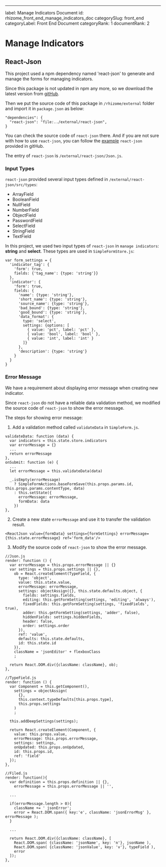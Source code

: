 ---
label: Manage Indicators Document
id: rhizome_front_end_manage_indicators_doc
categorySlug: front_end
categoryLabel: Front End Document
categoryRank: 1
documentRank: 2

# Manage Indicators

## React-Json
This project used a npm dependency named 'react-json' to generate and manage the forms for managing indicators.

Since this package is not updated in npm any more, so we download the latest version from [gitHub](https://github.com/arqex/react-json).

Then we put the source code of this package in `/rhizome/external` folder and import it in `package.json` as below:

```
"dependencies": {
  "react-json": "file:../external/react-json",
}
```

You can check the source code of `react-json` there. And if you are not sure with how to use `react-json`, you can follow the [example](http://codepen.io/arqex/pen/rVWYgo?editors=001) `react-json` provided in gitHub.

The entry of `react-json` is `/external/react-json/Json.js`.

### Input Types

`react-json` provided several input types defined in `/external/react-json/src/types`:
* ArrayField
* BooleanField
* NullField
* NumberField
* ObjectField
* PasswordField
* SelectField
* StringField
* TextField

In this project, we used two input types of `react-json` in `manage indicators`: **string** and **select**. These types are used in `SimpleFormStore.js`:

```
var form_settings = {
  'indicator_tag': {
    'form': true,
    fields: {'tag_name': {type: 'string'}}
  },
  'indicator': {
    'form': true,
    fields: {
      'name': {type: 'string'},
      'short_name': {type: 'string'},
      'source_name': {type: 'string'},
      'bad_bound': {type: 'string'},
      'good_bound': {type: 'string'},
      'data_format': {
        type: 'select',
        settings: {options: [
          { value: 'pct', label: 'pct' },
          { value: 'bool', label: 'bool' },
          { value: 'int', label: 'int' }
        ]}
      },
      'description': {type: 'string'}
    }
  }
}
```
### Error Message

We have a requirement about displaying error message when creating new indicator.

Since `react-json` do not have a reliable data validation method, we modified the source code of `react-json` to show the error message.

The steps for showing error message:

1. Add a validation method called `validateData` in `SimpleForm.js`.

```
validateData: function (data) {
  var indicators = this.state.store.indicators
  var errorMessage = {}
  ...
  return errorMessage
},
onSubmit: function (e) {
  ...
  let errorMessage = this.validateData(data)

  _.isEmpty(errorMessage)
    ? SimpleFormActions.baseFormSave(this.props.params.id, this.props.params.contentType, data)
    : this.setState({
      errorMessage: errorMessage,
      formData: data
    })
},
```

2. Create a new state `errorMessage` and use it to transfer the validation result.

```
<ReactJson value={formData} settings={formSettings} errorMessage={this.state.errorMessage} ref='form_data'/>
```

3. Modify the source code of `react-json` to show the error message.

```
//Json.js
render: function () {
  var errorMessage = this.props.errorMessage || {}
  var settings = this.props.settings || {},
    ob = React.createElement(TypeField, {
      type: 'object',
      value: this.state.value,
      errorMessage: errorMessage,
      settings: objectAssign({}, this.state.defaults.object, {
        fields: settings.fields,
        editing: this.getFormSetting(settings, 'editing', 'always'),
        fixedFields: this.getFormSetting(settings, 'fixedFields', true),
        adder: this.getFormSetting(settings, 'adder', false),
        hiddenFields: settings.hiddenFields,
        header: false,
        order: settings.order
      }),
      ref: 'value',
      defaults: this.state.defaults,
      id: this.state.id
    }),
    className = 'jsonEditor' + flexboxClass
    ;

  return React.DOM.div({className: className}, ob);
},
```

```
//TypeField.js
render: function () {
  var Component = this.getComponent(),
    settings = objectAssign(
      {},
      this.context.typeDefaults[this.props.type],
      this.props.settings
    )
    ;

  this.addDeepSettings(settings);

  return React.createElement(Component, {
    value: this.props.value,
    errorMessage: this.props.errorMessage,
    settings: settings,
    onUpdated: this.props.onUpdated,
    id: this.props.id,
    ref: 'field'
  });
},
```

```
//Filed.js
render: function(){
  var definition = this.props.definition || {},
    errorMessage = this.props.errorMessage || '',

  ...

  if(errorMessage.length > 0){
    className += ' jsonError';
    error = React.DOM.span({ key:'e', className: 'jsonErrorMsg' }, errorMessage );
  }

  ...

  return React.DOM.div({className: className}, [
    React.DOM.span( {className: 'jsonName', key: 'n'}, jsonName ),
    React.DOM.span( {className: 'jsonValue', key: 'v'}, typeField ),
    error
  ]);
},
```
